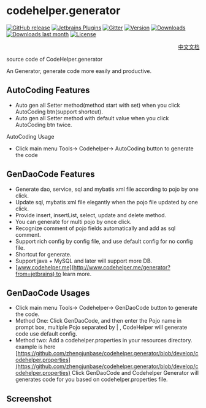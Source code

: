 codehelper.generator 
=================
[![GitHub release][release-img]][latest-release] [![Jetbrains Plugins][plugin-img]][plugin] [![Gitter][badge-gitter-img]][badge-gitter]
[![Version](http://phpstorm.espend.de/badge/8640/version)][plugin]
[![Downloads](http://phpstorm.espend.de/badge/8640/downloads)][plugin]
[![Downloads last month](http://phpstorm.espend.de/badge/8640/last-month)][plugin]
[![License](https://img.shields.io/badge/license-Apache%202-4EB1BA.svg)](https://www.apache.org/licenses/LICENSE-2.0.html)
<div align="right">
<a href="README.md">中文文档</a>
</div>

source code of CodeHelper.generator

An Generator, generate code more easily and productive.

AutoCoding Features
----------------------------------------------------------------
- Auto gen all Setter method(method start with set) when you click AutoCoding btn(support shortcut).
- Auto gen all Setter method with default value when you click AutoCoding btn twice.

AutoCoding Usage

- Click main menu Tools-> Codehelper-> AutoCoding button to generate the code

GenDaoCode Features
--------------------------------------------------------------
- Generate dao, service, sql and mybatis xml file according to pojo by one click.
- Update sql, mybatis xml file elegantly when the pojo file updated by one click.
- Provide insert, insertList, select, update and delete method.
- You can generate for multi pojo by once click.
- Recognize comment of pojo fields automatically and add as sql comment.
- Support rich config by config file, and use default config for no config file.
- Shortcut for generate.
- Support java + MySQL and later will support more DB.
- [www.codehelper.me](http://www.codehelper.me/generator?from=jetbrains) to learn more.

GenDaoCode Usages
------------------------------------------------------------------
- Click main menu Tools-> Codehelper-> GenDaoCode button to generate the code.
- Method One: Click GenDaoCode, and then enter the Pojo name in prompt box,
  multiple Pojo separated by | , CodeHelper will generate code use default config.
- Method two: Add a codehelper.properties in your resources directory.  
  example is here [https://github.com/zhengjunbase/codehelper.generator/blob/develop/codehelper.properties](https://github.com/zhengjunbase/codehelper.generator/blob/develop/codehelper.properties)
  Click GenDaoCode and Codehelper Generator will generates code for you based on codehelper.properties file.
  
Screenshot
-----------------------------------------------------------------



[release-img]: https://img.shields.io/github/release/zhengjunbase/codehelper.generator.svg
[latest-release]: https://github.com/zhengjunbase/codehelper.generator/releases/latest
[badge-gitter-img]: https://img.shields.io/gitter/room/zhengjunbase/codehelper.generator.svg
[badge-gitter]: https://gitter.im/codehelper-generator/Lobby
[plugin-img]: https://img.shields.io/badge/plugin-8640-orange.svg
[plugin]: https://plugins.jetbrains.com/plugin/8640